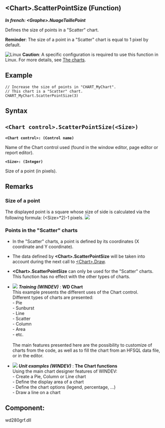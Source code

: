 


## &lt;Chart&gt;.ScatterPointSize (Function)

***In french: &lt;Graphe&gt;.NuageTaillePoint***



<a name="XUse"></a>
<a name="Use"></a>
<a name="description"></a>
Defines the size of points in a "Scatter" chart. 

**Reminder**: The size of a point in a "Scatter" chart is equal to 1 pixel by default.



![Linux](https://doc.pcsoft.fr/ext/images/us/LX.png) **Caution**: A specific configuration is required to use this function in Linux. For more details, see [The charts](../WDChamp/3042060.md). 








<a name="Example1"></a>
<a name="sample_code"></a>

## Example


```wl
// Increase the size of points in "CHART_MyChart".
// This chart is a "Scatter" chart.
CHART_MyChart.ScatterPointSize(3)
```

<a name="XSYNTAX"></a>
<a name="SYNTAX1"></a>

## Syntax

`<Chart control>.ScatterPointSize(<Size>)`
---

**`<Chart control>: (Control name)`**

Name of the Chart control used (found in the window editor, page editor or report editor).


**`<Size>: (Integer)`**

Size of a point (in pixels).



<a name="NOTE0"></a>
<a name="NOTE0_1"></a>

## Remarks


### Size of a point
<a name="size_point_ELTPARAGRAPHE000239"></a>The displayed point is a square whose size of side is calculated via the following formula: (&lt;Size&gt;\*2)-1 pixels.
![](https://doc.pcsoft.fr/en-US/images/image.awp?langid=3&name=Graphe2.gif)

<a name="NOTE0_2"></a>


### Points in the "Scatter" charts
<a name="points_the_scatter_charts_ELTPARAGRAPHE000250"></a>

- In the "Scatter" charts, a point is defined by its coordinates (X coordinate and Y coordinate).

- The data defined by **&lt;Chart&gt;.ScatterPointSize** will be taken into account during the next call to [&lt;Chart&gt;.Draw](../WDLang3/1000024062.md).

- **&lt;Chart&gt;.ScatterPointSize** can only be used for the "Scatter" charts. This function has no effect with the other types of charts.





- ![](https://doc.pcsoft.fr/en-US/images/image.awp?langid=3&name=WDChart.gif) ***Training (WINDEV)*** : **WD Chart** <br>This example presents the different uses of the Chart control.<br>Different types of charts are presented: <br>- Pie<br>- Sunburst<br>- Line<br>- Scatter<br>- Column<br>- Area<br>- etc.<br><br>The main features presented here are the possibility to customize of charts from the code, as well as to fill the chart from an HFSQL data file, or in the editor.
- ![](https://doc.pcsoft.fr/en-US/images/image.awp?langid=3&name=TheChartfunctions.gif) ***Unit examples (WINDEV)*** : **The Chart functions** <br>Using the main chart designer features of WINDEV:<br>- Create a Pie, Column or Line chart<br>- Define the display area of a chart<br>- Define the chart options (legend, percentage, ...)<br>- Draw a line on a chart

<a name="XComponent"></a>

## Component:
wd280grf.dll
